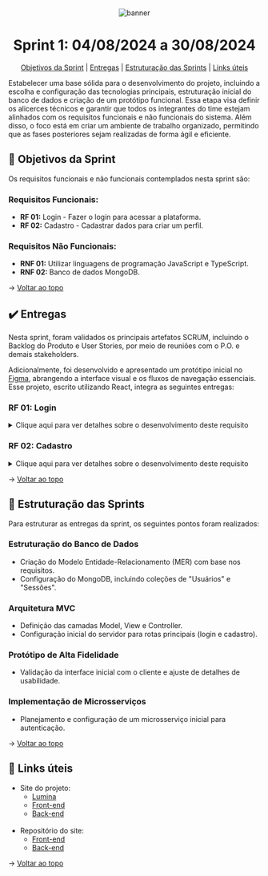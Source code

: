<br id="topo">
<div align="center">
  
![banner](https://i.imgur.com/hHtjEmX.png)

</div>

<h1 align="center">Sprint 1: 04/08/2024 a 30/08/2024</h1>

<p align="center">
    <a href="#objetivo">Objetivos da Sprint</a>  |  
    <a href="#entrega">Entregas</a>  |
    <a href="#estrutura">Estruturação das Sprints</a>  |
    <a href="#links">Links úteis</a>  
</p>

  Estabelecer uma base sólida para o desenvolvimento do projeto, incluindo a escolha e configuração das tecnologias principais, estruturação inicial do banco de dados e criação de um protótipo funcional. Essa etapa visa definir os alicerces técnicos e garantir que todos os integrantes do time estejam alinhados com os requisitos funcionais e não funcionais do sistema. Além disso, o foco está em criar um ambiente de trabalho organizado, permitindo que as fases posteriores sejam realizadas de forma ágil e eficiente.

<span id="objetivo">
  
## :dart: Objetivos da Sprint
Os requisitos funcionais e não funcionais contemplados nesta sprint são:
  
### Requisitos Funcionais:

- **RF 01:** Login - Fazer o login para acessar a plataforma.
- **RF 02:** Cadastro - Cadastrar dados para criar um perfil.
  
### Requisitos Não Funcionais:

- **RNF 01:** Utilizar linguagens de programação JavaScript e TypeScript.
- **RNF 02:** Banco de dados MongoDB.


→ [Voltar ao topo](#topo)

<span id="entrega">

## :heavy_check_mark: Entregas

Nesta sprint, foram validados os principais artefatos SCRUM, incluindo o Backlog do Produto e User Stories, por meio de reuniões com o P.O. e demais stakeholders.

Adicionalmente, foi desenvolvido e apresentado um protótipo inicial no [Figma](https://www.figma.com/proto/s7gklcQtZwSzvlw5APOJWC/Lumina?node-id=0-1&t=dWRO7ttmqv7WQjlz-1), abrangendo a interface visual e os fluxos de navegação essenciais. Esse projeto, escrito utilizando React, integra as seguintes entregas:

### RF 01: Login

<details>
   <summary>Clique aqui para ver detalhes sobre o desenvolvimento deste requisito</summary>
    <br>
Desenvolvimento da funcionalidade de login, garantindo o acesso seguro dos usuários à plataforma. As etapas implementadas foram:

- Autenticação de usuários com validação de credenciais.
- Feedback em caso de erro de autenticação.
- Criação de tela inicial acessível apenas após o login.

![login](https://i.imgur.com/jeHNQ7O.png)


</details>

### RF 02: Cadastro

<details>
   <summary>Clique aqui para ver detalhes sobre o desenvolvimento deste requisito</summary>
    <br>
Implementação do fluxo de cadastro, que permite a criação de novos perfis de usuários. As principais ações foram:

- Formulário dinâmico para registro de informações do usuário.
- Validação de dados obrigatórios, como e-mail e senha.
- Integração com o banco de dados MongoDB para armazenamento das informações.

![cadastro](https://i.imgur.com/HxLijjB.png)

![cadastro2](https://i.imgur.com/3rUcaJ8.png)

</details>

→ [Voltar ao topo](#topo)

<span id="estrutura">
  
## :bookmark_tabs: Estruturação das Sprints

Para estruturar as entregas da sprint, os seguintes pontos foram realizados:

### Estruturação do Banco de Dados
  
- Criação do Modelo Entidade-Relacionamento (MER) com base nos requisitos.
- Configuração do MongoDB, incluindo coleções de "Usuários" e "Sessões".

### Arquitetura MVC

- Definição das camadas Model, View e Controller.
- Configuração inicial do servidor para rotas principais (login e cadastro).

### Protótipo de Alta Fidelidade

- Validação da interface inicial com o cliente e ajuste de detalhes de usabilidade.

### Implementação de Microsserviços

- Planejamento e configuração de um microsserviço inicial para autenticação.

→ [Voltar ao topo](#topo)

<span id="links">
  
## :link: Links úteis

- Site do projeto:
  - [Lumina](lumina3-0.vercel.app/)
  - [Front-end](lumina-frontend.vercel.app)
  - [Back-end](lumina-backend-three.vercel.app/)
  <br>
- Repositório do site:
  - [Front-end](https://github.com/vfavretto/Lumina-frontend)
  - [Back-end](https://github.com/vfavretto/Lumina-backend)
   
→ [Voltar ao topo](#topo)
